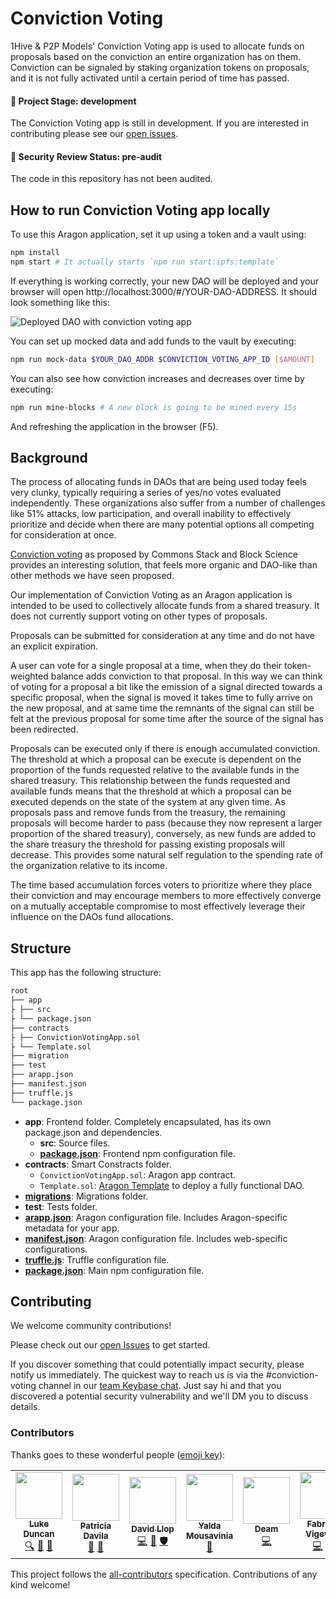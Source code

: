 # Conviction Voting

1Hive & P2P Models' Conviction Voting app is used to allocate funds on proposals based on the conviction an entire organization has on them. Conviction can be signaled by staking organization tokens on proposals, and it is not fully activated until a certain period of time has passed.

#### 🐲 Project Stage: development

The Conviction Voting app is still in development. If you are interested in contributing please see our [open issues](https://github.com/1hive/conviction-voting-app).

#### 🚨 Security Review Status: pre-audit

The code in this repository has not been audited.

## How to run Conviction Voting app locally

To use this Aragon application, set it up using a token and a vault using:

```sh
npm install
npm start # It actually starts `npm run start:ipfs:template`
```

If everything is working correctly, your new DAO will be deployed and your browser will open http://localhost:3000/#/YOUR-DAO-ADDRESS. It should look something like this:

![Deployed DAO with conviction voting app](https://raw.githubusercontent.com/1Hive/conviction-voting-app/master/app/public/meta/screenshot-1.png)

You can set up mocked data and add funds to the vault by executing:

```sh
npm run mock-data $YOUR_DAO_ADDR $CONVICTION_VOTING_APP_ID [$AMOUNT]
```

You can also see how conviction increases and decreases over time by executing:

```sh
npm run mine-blocks # A new block is going to be mined every 15s
```

And refreshing the application in the browser (F5).

## Background

The process of allocating funds in DAOs that are being used today feels very clunky, typically requiring a series of yes/no votes evaluated independently. These organizations also suffer from a number of challenges like 51% attacks, low participation, and overall inability to effectively prioritize and decide when there are many potential options all competing for consideration at once.

[Conviction voting](https://medium.com/giveth/conviction-voting-a-novel-continuous-decision-making-alternative-to-governance-aa746cfb9475) as proposed by Commons Stack and Block Science  provides an interesting solution, that feels more organic and DAO-like than other methods we have seen proposed.

Our implementation of Conviction Voting as an Aragon application is intended to be used to collectively allocate funds from a shared treasury. It does not currently support voting on other types of proposals.

Proposals can be submitted for consideration at any time and do not have an explicit expiration.

A user can vote for a single proposal at a time, when they do their token-weighted balance adds conviction to that proposal. In this way we can think of voting for a proposal a bit like the emission of a signal directed towards a specific proposal, when the signal is moved it takes time to fully arrive on the new proposal, and at same time the remnants of the signal can still be felt at the previous proposal for some time after the source of the signal has been redirected.

Proposals can be executed only if there is enough accumulated conviction. The threshold at which a proposal can be execute is dependent on the proportion of the funds requested relative to the available funds in the shared treasury. This relationship between the funds requested and available funds means that the threshold at which a proposal can be executed depends on the state of the system at any given time. As proposals pass and remove funds from the treasury, the remaining proposals will become harder to pass (because they now represent a larger proportion of the shared treasury), conversely, as new funds are added to the share treasury the threshold for passing existing proposals will decrease. This provides some natural self regulation to the spending rate of the organization relative to its income.

The time based accumulation forces voters to prioritize where they place their conviction and may encourage members to more effectively converge on a mutually acceptable compromise to most effectively leverage their influence on the DAOs fund allocations.

## Structure

This app has the following structure:

```md
root
├── app
├ ├── src
├ └── package.json
├── contracts
├ ├── ConvictionVotingApp.sol
├ └── Template.sol
├── migration
├── test
├── arapp.json
├── manifest.json
├── truffle.js
└── package.json
```

- **app**: Frontend folder. Completely encapsulated, has its own package.json and dependencies.
  - **src**: Source files.
  - [**package.json**](https://docs.npmjs.com/creating-a-package-json-file): Frontend npm configuration file.
- **contracts**: Smart Constracts folder.
  - `ConvictionVotingApp.sol`: Aragon app contract.
  - `Template.sol`: [Aragon Template](https://hack.aragon.org/docs/templates-intro) to deploy a fully functional DAO.
- [**migrations**](https://truffleframework.com/docs/truffle/getting-started/running-migrations): Migrations folder.
- **test**: Tests folder.
- [**arapp.json**](https://hack.aragon.org/docs/cli-global-confg#the-arappjson-file): Aragon configuration file. Includes Aragon-specific metadata for your app.
- [**manifest.json**](https://hack.aragon.org/docs/cli-global-confg#the-manifestjson-file): Aragon configuration file. Includes web-specific configurations.
- [**truffle.js**](https://truffleframework.com/docs/truffle/reference/configuration): Truffle configuration file.
- [**package.json**](https://docs.npmjs.com/creating-a-package-json-file): Main npm configuration file.

## Contributing

We welcome community contributions!

Please check out our [open Issues](https://github.com/1Hive/conviction-voting-app/issues) to get started.

If you discover something that could potentially impact security, please notify us immediately. The quickest way to reach us is via the #conviction-voting channel in our [team Keybase chat](https://1hive.org/contribute/keybase). Just say hi and that you discovered a potential security vulnerability and we'll DM you to discuss details.

### Contributors

Thanks goes to these wonderful people ([emoji key](https://allcontributors.org/docs/en/emoji-key)):

<!-- ALL-CONTRIBUTORS-LIST:START - Do not remove or modify this section -->
<!-- prettier-ignore-start -->
<!-- markdownlint-disable -->
<table>
  <tr>
    <td align="center"><a href="https://github.com/lkngtn"><img src="https://avatars0.githubusercontent.com/u/4986634?v=4" width="75px;" alt=""/><br /><sub><b>Luke Duncan</b></sub></a><br /><a href="#fundingFinding-lkngtn" title="Funding Finding">🔍</a> <a href="#ideas-lkngtn" title="Ideas, Planning, & Feedback">🤔</a> <a href="#projectManagement-lkngtn" title="Project Management">📆</a></td>
    <td align="center"><a href="https://github.com/dizzypaty"><img src="https://avatars0.githubusercontent.com/u/7205369?v=4" width="75px;" alt=""/><br /><sub><b>Patricia Davila</b></sub></a><br /><a href="#design-dizzypaty" title="Design">🎨</a> <a href="#ideas-dizzypaty" title="Ideas, Planning, & Feedback">🤔</a></td>
    <td align="center"><a href="https://github.com/sembrestels"><img src="https://avatars1.githubusercontent.com/u/931684?v=4" width="75px;" alt=""/><br /><sub><b>David Llop</b></sub></a><br /><a href="https://github.com/1hive/conviction-voting-app/commits?author=sembrestels" title="Code">💻</a> <a href="#ideas-sembrestels" title="Ideas, Planning, & Feedback">🤔</a> <a href="#security-sembrestels" title="Security">🛡️</a></td>
    <td align="center"><a href="http://spacedecentral.net"><img src="https://avatars3.githubusercontent.com/u/2584493?v=4" width="75px;" alt=""/><br /><sub><b>Yalda Mousavinia</b></sub></a><br /><a href="#ideas-stellarmagnet" title="Ideas, Planning, & Feedback">🤔</a></td>
    <td align="center"><a href="https://twitter.com/deamlabs"><img src="https://avatars2.githubusercontent.com/u/9392750?v=4" width="75px;" alt=""/><br /><sub><b>Deam</b></sub></a><br /><a href="https://github.com/1hive/conviction-voting-app/commits?author=deamme" title="Code">💻</a></td>
    <td align="center"><a href="https://github.com/fabriziovigevani"><img src="https://avatars3.githubusercontent.com/u/22663232?v=4" width="75px;" alt=""/><br /><sub><b>Fabrizio Vigevani</b></sub></a><br /><a href="https://github.com/1hive/conviction-voting-app/commits?author=fabriziovigevani" title="Code">💻</a> <a href="#security-fabriziovigevani" title="Security">🛡️</a></td>
    <td align="center"><a href="https://github.com/javieralaves"><img src="https://avatars2.githubusercontent.com/u/28843778?v=4" width="75px;" alt=""/><br /><sub><b>Javier Alaves</b></sub></a><br /><a href="#design-javieralaves" title="Design">🎨</a></td>
  </tr>
</table>

<!-- markdownlint-enable -->
<!-- prettier-ignore-end -->
<!-- ALL-CONTRIBUTORS-LIST:END -->

This project follows the [all-contributors](https://github.com/all-contributors/all-contributors) specification. Contributions of any kind welcome!
